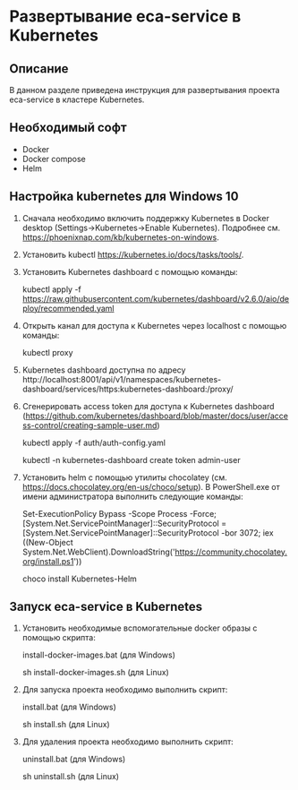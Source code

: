 Развертывание eca-service в Kubernetes
======================================

Описание
----------------------------------------
В данном разделе приведена инструкция для развертывания проекта eca-service в кластере Kubernetes.

Необходимый софт
----------------------------------------
* Docker
* Docker compose
* Helm

Настройка kubernetes для Windows 10
----------------------------------------

1. Сначала необходимо включить поддержку Kubernetes в Docker desktop (Settings->Kubernetes->Enable Kubernetes).  Подробнее см. https://phoenixnap.com/kb/kubernetes-on-windows.

2. Установить kubectl https://kubernetes.io/docs/tasks/tools/.

3. Установить Kubernetes dashboard с помощью команды:

   kubectl apply -f https://raw.githubusercontent.com/kubernetes/dashboard/v2.6.0/aio/deploy/recommended.yaml

4. Открыть канал для доступа к Kubernetes через localhost с помощью команды:

   kubectl proxy

5. Kubernetes dashboard доступна по адресу http://localhost:8001/api/v1/namespaces/kubernetes-dashboard/services/https:kubernetes-dashboard:/proxy/

6. Сгенерировать access token для доступа к Kubernetes dashboard (https://github.com/kubernetes/dashboard/blob/master/docs/user/access-control/creating-sample-user.md)

   kubectl apply -f auth/auth-config.yaml

   kubectl -n kubernetes-dashboard create token admin-user

7. Установить helm с помощью утилиты chocolatey (см. https://docs.chocolatey.org/en-us/choco/setup). В PowerShell.exe от имени
администратора выполнить следующие команды:

   Set-ExecutionPolicy Bypass -Scope Process -Force; [System.Net.ServicePointManager]::SecurityProtocol = [System.Net.ServicePointManager]::SecurityProtocol -bor 3072; iex ((New-Object System.Net.WebClient).DownloadString('https://community.chocolatey.org/install.ps1'))

   choco install Kubernetes-Helm


Запуск eca-service в Kubernetes
----------------------------------------

1. Установить необходимые вспомогательные docker образы с помощью скрипта:

   install-docker-images.bat (для Windows)
   
   sh install-docker-images.sh (для Linux)

2. Для запуска проекта необходимо выполнить скрипт:

   install.bat (для Windows)
   
   sh install.sh (для Linux)

3. Для удаления проекта необходимо выполнить скрипт:

   uninstall.bat (для Windows)
   
   sh uninstall.sh (для Linux)